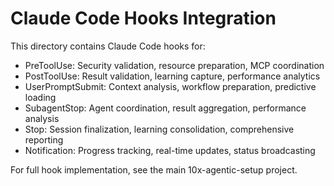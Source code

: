 # Claude Code Hooks Integration

This directory contains Claude Code hooks for:
- PreToolUse: Security validation, resource preparation, MCP coordination
- PostToolUse: Result validation, learning capture, performance analytics  
- UserPromptSubmit: Context analysis, workflow preparation, predictive loading
- SubagentStop: Agent coordination, result aggregation, performance analysis
- Stop: Session finalization, learning consolidation, comprehensive reporting
- Notification: Progress tracking, real-time updates, status broadcasting

For full hook implementation, see the main 10x-agentic-setup project.

